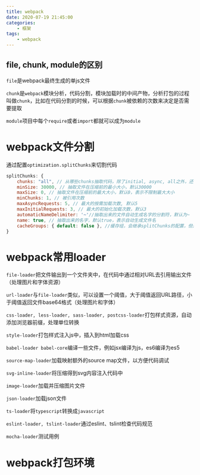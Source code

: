 ```yaml
---
title: webpack
date: 2020-07-19 21:45:00
categories:
    - 框架
tags:
    - webpack
---
```


## file, chunk, module的区别

`file`是webpack最终生成的单js文件

`chunk`是`webpack`模块分析，代码分割，模块加载时的中间产物，分析打包的过程叫做`chunk`，比如在代码分割的时候，可以根据`chunk`被依赖的次数来决定是否需要提取

`module`项目中每个`require`或者`import`都就可以成为`module`

# webpack文件分割

通过配置`optimization.splitChunks`来切割代码

```javascript
splitChunks: {
    chunks: "all", // 从哪些chunks抽取代码，除了initial, async, all之外，还可通过函数来过滤所需的chunks
    minSize: 30000, // 抽取文件在压缩前的最小大小，默认30000
    maxSize: 0, // 抽取文件在压缩前的最大大小，默认0，表示不限制最大大小
    minChunks: 1, // 被引用次数
    maxAsyncRequests: 5, // 最大的按需加载次数, 默认5
    maxInitialRequests: 3, // 最大的初始化加载次数，默认3
    automaticNameDelimiter: '~'//抽取出来的文件自动生成名字的分割符，默认为~
    name: true, // 抽取出来的名字，默认true，表示自动生成文件名
    cacheGroups: { default: false }, //缓存组，会继承splitChunks的配置，但是test, priorty, reuseExistingChunk只能用于配置缓存组, 可以通过cacheGroups.default: false禁用缓存组，默认缓存组的优先级(priotity)是负数，所有自定义缓存组都可以比它的优先级高，默认自定义缓存组优先级为0
}
```



# webpack常用loader

`file-loader`把文件输出到一个文件夹中，在代码中通过相对URL去引用输出文件（处理图片和字体资源）

`url-loader`与`file-loader`类似，可以设置一个阈值，大于阈值返回URL路径，小于阈值返回文件base64格式（处理图片和字体）

`css-loader, less-loader, sass-loader, postcss-loader`打包样式资源，自动添加浏览器前缀，处理单位转换

`style-loader`打包样式注入js中，插入到html加载css

`babel-loader babel-core`编译一些文件，例如jsx编译为js，es6编译为es5

`source-map-loader`加载映射额外的source map文件，以方便代码调试

`svg-inline-loader`将压缩得到svg内容注入代码中

`image-loader`加载并压缩图片文件

`json-loader`加载json文件

`ts-loader`将`typescript`转换成`javascript`

`eslint-loader, tslint-loader`通过eslint、tslint检查代码规范

`mocha-loader`测试用例

# webpack打包环境